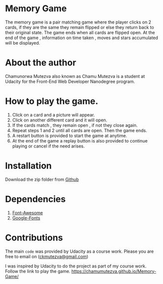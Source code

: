 # Memory Game
The memory game is a pair matching game where the player
clicks on 2 cards, if they are the same they remain flipped
or else they return back to their original state. The game ends when all
cards are flipped open.
At the end of the game , information on time taken , moves and stars accumulated 
will be displayed.
# About the author
Chamunorwa Mutezva also known as Chamu Mutezva is a student at Udacity for 
the Front-End Web Developer Nanodegree program.
# How to play the game.
1. Click on a card and a picture will appear.
2. Click on another different card and it will open.
3. If the cards match , they remain open , if not they close again.
4. Repeat steps 1 and 2 until all cards are open. Then the game ends.
5. A restart button is provided to start the game at anytime.
6. At the end of the game a replay button is also provided to continue playing or cancel if the need arises.
# Installation
Download the zip folder from [Github](https://chamumutezva.github.io/Memory-Game/)
# Dependencies
1. [Font-Awesome](https://maxcdn.bootstrapcdn.com/font-awesome/4.6.1/css/font-awesome.min.css)
2. [Google-Fonts](https://fonts.googleapis.com/css?family=Coda)
# Contributions
The main `code` was provided by Udacity as a course work.
Please you are free to email on (ckmutezva@gmail.com)

I was inspired by Udacity to do the project as part of my course work.
Follow the link to play the game.
https://chamumutezva.github.io/Memory-Game/
